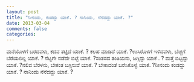 ```yaml
---
layout: post
title: "ನೀನಂದು, ಕಂಡದ್ದು ಯಾಕೆ. ? ನಾನಿಂದು, ನೆನೆದದ್ದು ಯಾಕೆ. ?"
date: 2013-03-04
comments: false
categories: 
---
```



ಮನೆಯೊಳಗೆ ಬರದವಳು,   ಕದವ ತಟ್ಟಿದೆ ಯಾಕೆ. ?   ಕಲಹ ಮಾಡಿದೆ ಯಾಕೆ. ?ಉಸಿರೊಳಗೆ ಇಳಿದವಳು,   ಬೆಚ್ಚಗೆ ಬೆರೆಯಲಿಲ್ಲ ಯಾಕೆ. ?   ನೆಟ್ಟಗೇ ನಡೆದೇ ಬಿಟ್ಟೆ ಯಾಕೆ. ?ಸಂತಸದ ತಂತಿಯನು,   ಜಗ್ಗಿದ್ದು ಯಾಕೆ . ?   ಮತ್ತೆ ಬಿಟ್ಟದ್ದು ಯಾಕೆ. ?ನಲಿವ ಬೆರಳನು,   ಬೇಕಂತ ಬಗ್ಗಿಸುವೆ ಯಾಕೆ. ?   ಬೇಕಾದಂತೆ ಬರೆಸಿಕೊಳ್ವೆ ಯಾಕೆ. ?ನೀನಂದು ಕಂಡದ್ದು ಯಾಕೆ. ?   ನಾನಿಂದು ನೆನೆದದ್ದು ಯಾಕೆ. ?
